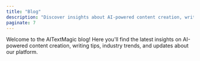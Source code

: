 ```yaml
---
title: "Blog"
description: "Discover insights about AI-powered content creation, writing tips, and industry trends from the AITextMagic team."
paginate: 7
---
```


Welcome to the AITextMagic blog! Here you'll find the latest insights on AI-powered content creation, writing tips, industry trends, and updates about our platform.